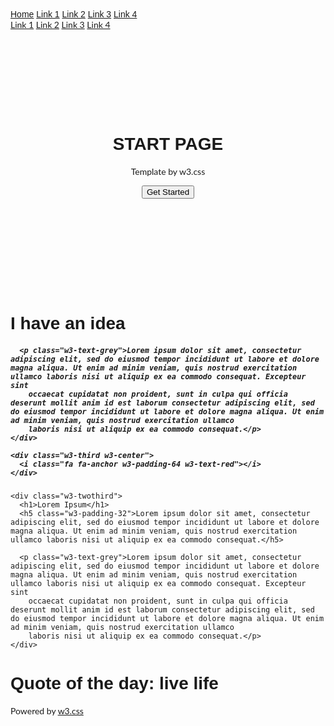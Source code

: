 
<!DOCTYPE html>
<html lang="en">
<title>W3.CSS Template</title>
<meta charset="UTF-8">
<meta name="viewport" content="width=device-width, initial-scale=1">
<link rel="stylesheet" href="https://www.w3schools.com/w3css/4/w3.css">
<link rel="stylesheet" href="https://fonts.googleapis.com/css?family=Lato">
<link rel="stylesheet" href="https://fonts.googleapis.com/css?family=Montserrat">
<link rel="stylesheet" href="https://cdnjs.cloudflare.com/ajax/libs/font-awesome/4.7.0/css/font-awesome.min.css">
<style>
body,h1,h2,h3,h4,h5,h6 {font-family: "Lato", sans-serif}
.w3-bar,h1,button {font-family: "Montserrat", sans-serif}
.fa-anchor,.fa-coffee {font-size:200px}
</style>
<body>

<!-- Navbar -->
<div class="w3-top">
  <div class="w3-bar w3-red w3-card w3-left-align w3-large">
    <a class="w3-bar-item w3-button w3-hide-medium w3-hide-large w3-right w3-padding-large w3-hover-white w3-large w3-red" href="javascript:void(0);" onclick="myFunction()" title="Toggle Navigation Menu"><i class="fa fa-bars"></i></a>
    <a href="#" class="w3-bar-item w3-button w3-padding-large w3-white">Home</a>
    <a href="#" class="w3-bar-item w3-button w3-hide-small w3-padding-large w3-hover-white">Link 1</a>
    <a href="#" class="w3-bar-item w3-button w3-hide-small w3-padding-large w3-hover-white">Link 2</a>
    <a href="#" class="w3-bar-item w3-button w3-hide-small w3-padding-large w3-hover-white">Link 3</a>
    <a href="#" class="w3-bar-item w3-button w3-hide-small w3-padding-large w3-hover-white">Link 4</a>
  </div>

  <!-- Navbar on small screens -->
  <div id="navDemo" class="w3-bar-block w3-white w3-hide w3-hide-large w3-hide-medium w3-large">
    <a href="#" class="w3-bar-item w3-button w3-padding-large">Link 1</a>
    <a href="#" class="w3-bar-item w3-button w3-padding-large">Link 2</a>
    <a href="#" class="w3-bar-item w3-button w3-padding-large">Link 3</a>
    <a href="#" class="w3-bar-item w3-button w3-padding-large">Link 4</a>
  </div>
</div>

<!-- Header -->
<header class="w3-container w3-red w3-center" style="padding:128px 16px">
  <h1 class="w3-margin w3-jumbo">START PAGE</h1>
  <p class="w3-xlarge">Template by w3.css</p>
  <button class="w3-button w3-black w3-padding-large w3-large w3-margin-top">Get Started</button>
</header>

<!-- First Grid -->
<div class="w3-row-padding w3-padding-64 w3-container">
  <div class="w3-content">
    <div class="w3-twothird">
      <h1>I have an idea</h1>
      <h5 class="w3-padding-32"lmao</h5>

      <p class="w3-text-grey">Lorem ipsum dolor sit amet, consectetur adipiscing elit, sed do eiusmod tempor incididunt ut labore et dolore magna aliqua. Ut enim ad minim veniam, quis nostrud exercitation ullamco laboris nisi ut aliquip ex ea commodo consequat. Excepteur sint
        occaecat cupidatat non proident, sunt in culpa qui officia deserunt mollit anim id est laborum consectetur adipiscing elit, sed do eiusmod tempor incididunt ut labore et dolore magna aliqua. Ut enim ad minim veniam, quis nostrud exercitation ullamco
        laboris nisi ut aliquip ex ea commodo consequat.</p>
    </div>

    <div class="w3-third w3-center">
      <i class="fa fa-anchor w3-padding-64 w3-text-red"></i>
    </div>
  </div>
</div>

<!-- Second Grid -->
<div class="w3-row-padding w3-light-grey w3-padding-64 w3-container">
  <div class="w3-content">
    <div class="w3-third w3-center">
      <i class="fa fa-coffee w3-padding-64 w3-text-red w3-margin-right"></i>
    </div>

    <div class="w3-twothird">
      <h1>Lorem Ipsum</h1>
      <h5 class="w3-padding-32">Lorem ipsum dolor sit amet, consectetur adipiscing elit, sed do eiusmod tempor incididunt ut labore et dolore magna aliqua. Ut enim ad minim veniam, quis nostrud exercitation ullamco laboris nisi ut aliquip ex ea commodo consequat.</h5>

      <p class="w3-text-grey">Lorem ipsum dolor sit amet, consectetur adipiscing elit, sed do eiusmod tempor incididunt ut labore et dolore magna aliqua. Ut enim ad minim veniam, quis nostrud exercitation ullamco laboris nisi ut aliquip ex ea commodo consequat. Excepteur sint
        occaecat cupidatat non proident, sunt in culpa qui officia deserunt mollit anim id est laborum consectetur adipiscing elit, sed do eiusmod tempor incididunt ut labore et dolore magna aliqua. Ut enim ad minim veniam, quis nostrud exercitation ullamco
        laboris nisi ut aliquip ex ea commodo consequat.</p>
    </div>
  </div>
</div>

<div class="w3-container w3-black w3-center w3-opacity w3-padding-64">
    <h1 class="w3-margin w3-xlarge">Quote of the day: live life</h1>
</div>

<!-- Footer -->
<footer class="w3-container w3-padding-64 w3-center w3-opacity">  
  <div class="w3-xlarge w3-padding-32">
    <i class="fa fa-facebook-official w3-hover-opacity"></i>
    <i class="fa fa-instagram w3-hover-opacity"></i>
    <i class="fa fa-snapchat w3-hover-opacity"></i>
    <i class="fa fa-pinterest-p w3-hover-opacity"></i>
    <i class="fa fa-twitter w3-hover-opacity"></i>
    <i class="fa fa-linkedin w3-hover-opacity"></i>
 </div>
 <p>Powered by <a href="https://www.w3schools.com/w3css/default.asp" target="_blank">w3.css</a></p>
</footer>

<script>
// Used to toggle the menu on small screens when clicking on the menu button
function myFunction() {
  var x = document.getElementById("navDemo");
  if (x.className.indexOf("w3-show") == -1) {
    x.className += " w3-show";
  } else { 
    x.className = x.className.replace(" w3-show", "");
  }
}
</script>

</body>
</html>
